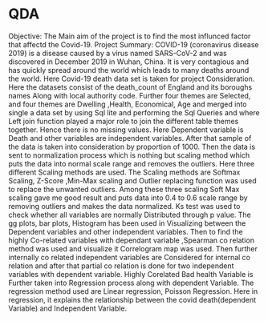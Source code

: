 # QDA
Objective: The Main aim of the project is to find the most influnced factor that affectd the Covid-19.
Project Summary: 
COVID-19 (coronavirus disease 2019) is a disease caused by a virus named SARS-CoV-2 and was discovered in December 2019 in Wuhan, China. It is very contagious and has quickly spread around the world which leads to many deaths around the world. Here Covid-19 death data set is taken for project Consideration. Here the datasets consist of the death_count of England and its boroughs names Along with local authority code. Further four themes are Selected, and four themes are Dwelling ,Health, Economical, Age and merged into single a data set by using Sql lite and performing the Sql Queries and where Left join function played a major role to join the different table themes together. Hence there is no missing values. Here Dependent variable is Death and other variables are independent variables. After that sample of the data is taken into consideration by proportion of 1000. Then the data is sent to normalization process which is nothing but scaling method which puts the data into normal scale range and removes the outliers. Here three different Scaling methods are used. The Scaling methods are Softmax Scaling, Z-Score ,Min-Max scaling and Outlier replacing function was  used to replace the unwanted outliers. Among these three scaling Soft Max scaling gave me good result and puts data into 0.4 to 0.6 scale range by removing outliers and makes the data normalized. Ks test was used to check whether all variables are normally Distributed through p value. The gg plots, bar plots, Histogram  has been used in Visualizing between the Dependent variables and other independent variables. Then to find the highly Co-related variables with dependant variable ,Spearman co relation method was used and visualize it Correlogram map was used. Then further internally co related independent variables are Considered for internal co relation and after that partial co relation is done for two independent variables with dependent variable. Highly Corelated Bad health Variable is Further taken into Regression process along with dependent Variable. The regression method used are Linear regression,  Poisson Regression. Here in regression, it explains the relationship between the covid death(dependent Variable) and Independent Variable.
